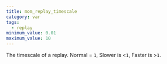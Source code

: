 ```yaml
---
title: mom_replay_timescale
category: var
tags:
  - replay
minimum_value: 0.01
maximum_value: 10
---
```


The timescale of a replay. Normal = `1`, Slower is <`1`, Faster is >`1`.